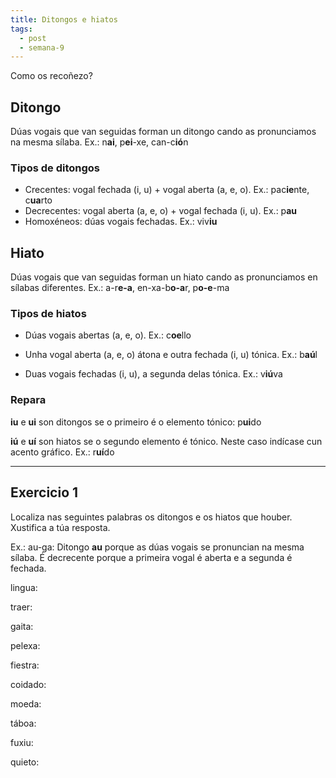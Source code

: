 ```yaml
---
title: Ditongos e hiatos
tags:
  - post
  - semana-9
---
```


Como os recoñezo?

## Ditongo

Dúas vogais que van seguidas forman un ditongo cando as pronunciamos na mesma
sílaba. Ex.: n**ai**, p**ei**-xe, can-c**ió**n

### Tipos de ditongos

- Crecentes: vogal fechada (i, u) + vogal aberta (a, e, o). Ex.: pac**ie**nte,
  c**ua**rto
- Decrecentes: vogal aberta (a, e, o) + vogal fechada (i, u). Ex.: p**au**
- Homoxéneos: dúas vogais fechadas. Ex.: viv**iu**

## Hiato

Dúas vogais que van seguidas forman un hiato cando as pronunciamos en sílabas
diferentes. Ex.: a-r**e-a**, en-xa-b**o-a**r, p**o-e**-ma

### Tipos de hiatos

- Dúas vogais abertas (a, e, o). Ex.: c**oe**llo

- Unha vogal aberta (a, e, o) átona e outra fechada (i, u) tónica. Ex.: b**aú**l

- Duas vogais fechadas (i, u), a segunda delas tónica. Ex.: v**iú**va

### Repara

**iu** e **ui** son ditongos se o primeiro é o elemento tónico: p**ui**do

**iú** e **uí** son hiatos se o segundo elemento é tónico. Neste caso indícase
cun acento gráfico. Ex.: r**uí**do

---

## Exercicio 1

Localiza nas seguintes palabras os ditongos e os hiatos que houber. Xustifica a
túa resposta.

Ex.: au-ga: Ditongo **au** porque as dúas vogais se pronuncian na mesma sílaba.
É decrecente porque a primeira vogal é aberta e a segunda é fechada.

lingua:

traer:

gaita:

pelexa:

fiestra:

coidado:

moeda:

táboa:

fuxiu:

quieto:
